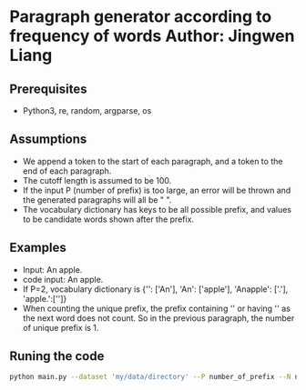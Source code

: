 Paragraph generator according to frequency of words
Author: Jingwen Liang
===================================================

## Prerequisites

- Python3, re, random, argparse, os

## Assumptions

- We append a <BOS> token to the start of each paragraph, and a <EOS> token to the end of each paragraph.
- The cutoff length is assumed to be 100.
- If the input P (number of prefix) is too large, an error will be thrown and the generated paragraphs will all be " ".
- The vocabulary dictionary has keys to be all possible prefix, and values to be candidate words shown after the prefix.

## Examples

- Input: An apple.
- code input: <BOS> An apple.<EOS>
- If P=2, vocabulary dictionary is {'<BOS>': ['An'], '<BOS>An': ['apple'], 'Anapple': ['.'], 'apple.':['<EOS>']}
- When counting the unique prefix, the prefix containing '<BOS>' or having '<EOS>' as the next word does not count. So in the previous paragraph, the number of unique prefix is 1.

## Runing the code
```bash
python main.py --dataset 'my/data/directory' --P number_of_prefix --N number_of_paragraphs_to_generate
```
